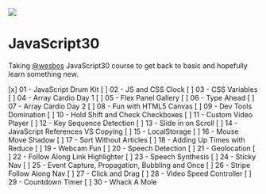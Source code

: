 ![](https://javascript30.com/images/JS3-social-share.png)

# JavaScript30

Taking [@wesbos](https://github.com/wesbos) JavaScript30 course to get 
back to basic and hopefully learn something new.

[x] 01 - JavaScript Drum Kit
[ ] 02 - JS and CSS Clock
[ ] 03 - CSS Variables
[ ] 04 - Array Cardio Day 1
[ ] 05 - Flex Panel Gallery
[ ] 06 - Type Ahead
[ ] 07 - Array Cardio Day 2
[ ] 08 - Fun with HTML5 Canvas
[ ] 09 - Dev Tools Domination
[ ] 10 - Hold Shift and Check Checkboxes
[ ] 11 - Custom Video Player
[ ] 12 - Key Sequence Detection
[ ] 13 - Slide in on Scroll
[ ] 14 - JavaScript References VS Copying
[ ] 15 - LocalStorage
[ ] 16 - Mouse Move Shadow
[ ] 17 - Sort Without Articles
[ ] 18 - Adding Up Times with Reduce
[ ] 19 - Webcam Fun
[ ] 20 - Speech Detection
[ ] 21 - Geolocation
[ ] 22 - Follow Along Link Highlighter
[ ] 23 - Speech Synthesis
[ ] 24 - Sticky Nav
[ ] 25 - Event Capture, Propagation, Bubbling and Once
[ ] 26 - Stripe Follow Along Nav
[ ] 27 - Click and Drag
[ ] 28 - Video Speed Controller
[ ] 29 - Countdown Timer
[ ] 30 - Whack A Mole
